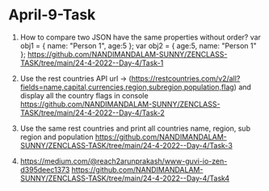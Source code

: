 # April-9-Task

1. How to compare two JSON have the same properties without order?
  var obj1 = { name: "Person 1", age:5 };
  var obj2 = { age:5, name: "Person 1" };
  https://github.com/NANDIMANDALAM-SUNNY/ZENCLASS-TASK/tree/main/24-4-2022--Day-4/Task-1

2. Use the rest countries API url -> (https://restcountries.com/v2/all?fields=name,capital,currencies,region,subregion,population,flag) and display all the country flags in console
  https://github.com/NANDIMANDALAM-SUNNY/ZENCLASS-TASK/tree/main/24-4-2022--Day-4/Task-2

3. Use the same rest countries and print all countries name, region, sub region and population
 https://github.com/NANDIMANDALAM-SUNNY/ZENCLASS-TASK/tree/main/24-4-2022--Day-4/Task-3

4. https://medium.com/@reach2arunprakash/www-guvi-io-zen-d395deec1373
  https://github.com/NANDIMANDALAM-SUNNY/ZENCLASS-TASK/tree/main/24-4-2022--Day-4/Task4

